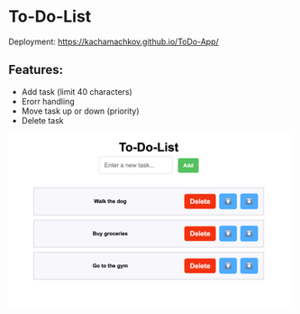 # To-Do-List

Deployment: https://kachamachkov.github.io/ToDo-App/

## Features:
* Add task (limit 40 characters)
* Erorr handling
* Move task up or down (priority)
* Delete task


![alt text](./public/images/preview.png)